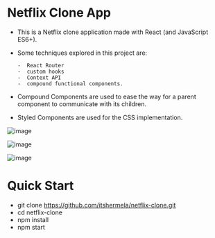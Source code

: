 # Netflix Clone App
- This is a Netflix clone application made with React (and JavaScript ES6+).
- Some techniques explored in this project are:

      -  React Router
      -  custom hooks
      -  Context API
      -  compound functional components.
- Compound Components are used to ease the way for a parent component to communicate with its children.
- Styled Components are used for the CSS implementation.

![image](https://github.com/itshermela/netflix-clone/assets/57627375/78a093b4-7a7d-40fc-984e-08c24ac56e5b)

![image](https://github.com/itshermela/netflix-clone/assets/57627375/84b9715a-143f-4913-aca2-752069b7377c)

![image](https://github.com/itshermela/netflix-clone/assets/57627375/924d68b0-4377-414f-91dd-fdd65b2132ab)


# Quick Start
- git clone  https://github.com/itshermela/netflix-clone.git
- cd netflix-clone
- npm install
- npm start
